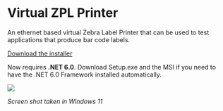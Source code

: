 # Virtual ZPL Printer
An ethernet based virtual Zebra Label Printer that can be used to test applications that produce bar code labels.

[Download the installer](https://github.com/porrey/Virtual-ZPL-Printer/raw/main/Installer/ZPL%20Virtual%20Printer%20Setup.msi)

Now requires **.NET 6.0**. Download Setup.exe and the MSI if you need to have the .NET 6.0 Framework installed automatically.

![](https://github.com/porrey/Virtual-ZPL-Printer/raw/main/Images/VirtualZplPrinter.png)

*Screen shot taken in Windows 11*
